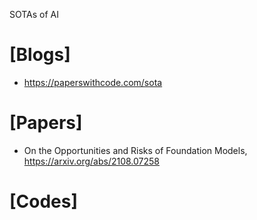 SOTAs of AI

# [Blogs]
+ https://paperswithcode.com/sota

# [Papers]
+ On the Opportunities and Risks of Foundation Models, https://arxiv.org/abs/2108.07258

# [Codes]





